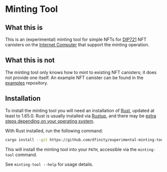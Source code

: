 # Minting Tool

## What this is

This is an (experimental) minting tool for simple NFTs for [DIP721] NFT canisters on the [Internet Computer][IC] that support the minting operation.

## What this is not

The minting tool only knows how to mint to existing NFT canisters; it does not provide one itself. An example NFT canister can be found in the [examples] repository.

## Installation

To install the minting tool you will need an installation of [Rust], updated at least to 1.65.0. Rust is usually installed via [Rustup], and there may be [extra steps depending on your operating system][instructions].

With Rust installed, run the following command:

```sh
cargo install --git https://github.com/dfinity/experimental-minting-tool --locked
```

This will install the minting tool into your `PATH`, accessible via the `minting-tool` command.

See `minting-tool --help` for usage details.

[DIP721]: https://github.com/Psychedelic/DIP721
[IC]: https://smartcontracts.org
[examples]: https://github.com/dfinity/examples
[Rust]: https://rust-lang.org
[Rustup]: https://rustup.rs
[instructions]: https://doc.rust-lang.org/stable/book/ch01-01-installation.html
